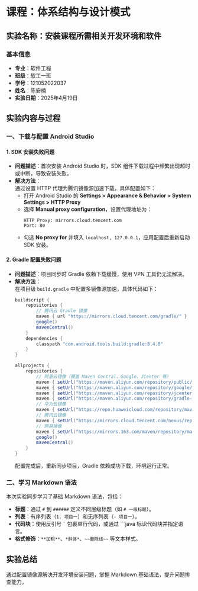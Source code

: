 
# 课程：体系结构与设计模式  
## 实验名称：安装课程所需相关开发环境和软件  

### 基本信息  
- **专业**：软件工程  
- **班级**：软工一班  
- **学号**：121052022037  
- **姓名**：陈安楠  
- **实验日期**：2025年4月19日  


## 实验内容与过程  

### 一、下载与配置 Android Studio  
#### 1. SDK 安装失败问题  
- **问题描述**：首次安装 Android Studio 时，SDK 组件下载过程中频繁出现超时或中断，导致安装失败。  
- **解决方法**：  
  通过设置 HTTP 代理为腾讯镜像源加速下载，具体配置如下：  
  - 打开 Android Studio 的 **Settings > Appearance & Behavior > System Settings > HTTP Proxy**  
  - 选择 **Manual proxy configuration**，设置代理地址为：  
    ```  
    HTTP Proxy: mirrors.cloud.tencent.com  
    Port: 80  
    ```  
  - 勾选 **No proxy for** 并填入 `localhost, 127.0.0.1`，应用配置后重新启动 SDK 安装。  

#### 2. Gradle 配置失败问题  
- **问题描述**：项目同步时 Gradle 依赖下载缓慢，使用 VPN 工具仍无法解决。  
- **解决方法**：  
  在项目级 `build.gradle` 中配置多镜像源加速，具体代码如下：  
  ```gradle  
  buildscript {  
      repositories {  
          // 腾讯云 Gradle 镜像  
          maven { url "https://mirrors.cloud.tencent.com/gradle/" }  
          google()  
          mavenCentral()  
      }  
      dependencies {  
          classpath "com.android.tools.build:gradle:8.4.0"  
      }  
  }  
  
  allprojects {  
      repositories {  
          // 阿里云镜像（覆盖 Maven Central、Google、JCenter 等）  
          maven { setUrl("https://maven.aliyun.com/repository/public/") }  
          maven { setUrl("https://maven.aliyun.com/repository/google/") }  
          maven { setUrl("https://maven.aliyun.com/repository/jcenter/") }  
          maven { setUrl("https://maven.aliyun.com/repository/gradle-plugin/") }  
          // 华为云镜像  
          maven { setUrl("https://repo.huaweicloud.com/repository/maven/") }  
          // 腾讯云镜像  
          maven { setUrl("https://mirrors.cloud.tencent.com/nexus/repository/maven-public/") }  
          // 网易镜像  
          maven { setUrl("https://mirrors.163.com/maven/repository/maven-public/") }  
          google()  
          mavenCentral()  
      }  
  }  
  ```  
  配置完成后，重新同步项目，Gradle 依赖成功下载，环境运行正常。  

### 二、学习 Markdown 语法  
本次实验同步学习了基础 Markdown 语法，包括：  
- **标题**：通过 `#` 到 `######` 定义不同层级标题（如 `# 一级标题`）。  
- **列表**：有序列表（`1. 项目一`）和无序列表（`- 项目一`）。  
- **代码块**：使用反引号 `` ` `` 包裹单行代码，或通过 ```java 标识代码块并指定语言。  
- **格式修饰**：`**加粗**`、`*斜体*`、`~~删除线~~` 等文本样式。  


## 实验总结  
通过配置镜像源解决开发环境安装问题，掌握 Markdown 基础语法，提升问题排查能力。